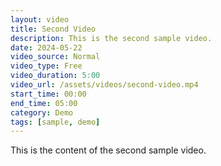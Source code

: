 ```yaml
---
layout: video
title: Second Video
description: This is the second sample video.
date: 2024-05-22
video_source: Normal
video_type: Free
video_duration: 5:00
video_url: /assets/videos/second-video.mp4
start_time: 00:00
end_time: 05:00
category: Demo
tags: [sample, demo]
---
```


This is the content of the second sample video.
